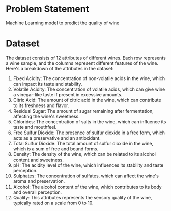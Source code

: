 # Problem Statement
Machine Learning model to  predict the quality of wine

# Dataset
The dataset consists of 12 attributes of different wines. Each row represents a wine sample, and the columns represent different features of the wine. Here's a breakdown of the attributes in the dataset: 

  1. Fixed Acidity: The concentration of non-volatile acids in the wine, which can impact its taste and stability.
  2. Volatile Acidity: The concentration of volatile acids, which can give wine a vinegar-like taste if present in excessive amounts.
  3. Citric Acid: The amount of citric acid in the wine, which can contribute to its freshness and flavor.
  4. Residual Sugar: The amount of sugar remaining after fermentation, affecting the wine's sweetness.
  5. Chlorides: The concentration of salts in the wine, which can influence its taste and mouthfeel.
  6. Free Sulfur Dioxide: The presence of sulfur dioxide in a free form, which acts as a preservative and an antioxidant.
  7. Total Sulfur Dioxide: The total amount of sulfur dioxide in the wine, which is a sum of free and bound forms.
  8. Density: The density of the wine, which can be related to its alcohol content and sweetness.
  9. pH: The acidity level of the wine, which influences its stability and taste perception.
  10. Sulphates: The concentration of sulfates, which can affect the wine's aroma and preservation.
  11. Alcohol: The alcohol content of the wine, which contributes to its body and overall perception.
  12. Quality: This attributes represents the sensory quality of the wine, typically rated on a scale from 0 to 10.
